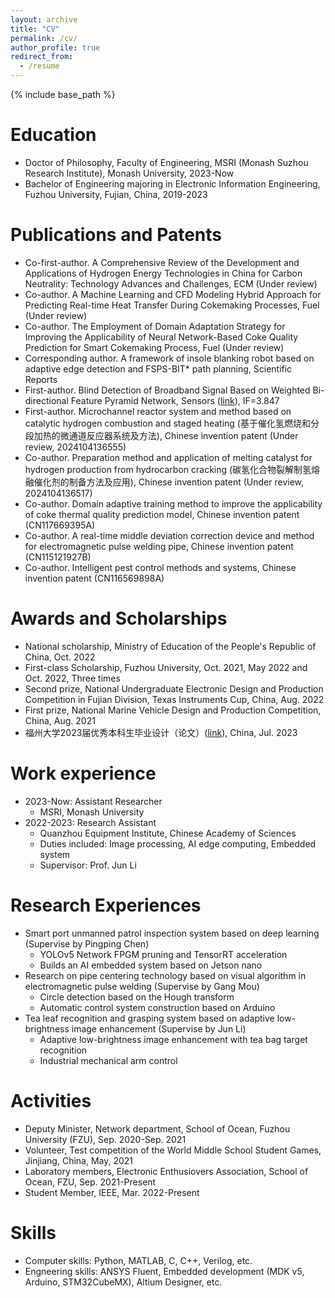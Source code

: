 ```yaml
---
layout: archive
title: "CV"
permalink: /cv/
author_profile: true
redirect_from:
  - /resume
---
```


{% include base_path %}

Education
======
* Doctor of Philosophy, Faculty of Engineering, MSRI (Monash Suzhou Research Institute), Monash University, 2023-Now
* Bachelor of Engineering majoring in Electronic Information Engineering, Fuzhou University, Fujian, China, 2019-2023

Publications and Patents
======
* Co-first-author. A Comprehensive Review of the Development and Applications of Hydrogen Energy Technologies in China for Carbon Neutrality: Technology Advances and Challenges, ECM (Under review)
* Co-author. A Machine Learning and CFD Modeling Hybrid Approach for Predicting Real-time Heat Transfer During Cokemaking Processes, Fuel (Under review)
* Co-author. The Employment of Domain Adaptation Strategy for Improving the Applicability of Neural Network-Based Coke Quality Prediction for Smart Cokemaking Process, Fuel (Under review)
* Corresponding author. A framework of insole blanking robot based on adaptive edge detection and FSPS-BIT* path planning, Scientific Reports
* First-author. Blind Detection of Broadband Signal Based on Weighted Bi-directional Feature Pyramid Network, Sensors ([link](https://www.mdpi.com/1424-8220/23/3/1525)), IF=3.847
* First-author. Microchannel reactor system and method based on catalytic hydrogen combustion and staged heating (基于催化氢燃烧和分段加热的微通道反应器系统及方法), Chinese invention patent (Under review, 2024104136555)
* Co-author. Preparation method and application of melting catalyst for hydrogen production from hydrocarbon cracking (碳氢化合物裂解制氢熔融催化剂的制备方法及应用), Chinese invention patent (Under review, 2024104136517)
* Co-author. Domain adaptive training method to improve the applicability of coke thermal quality prediction model, Chinese invention patent (CN117669395A)
* Co-author. A real-time middle deviation correction device and method for electromagnetic pulse welding pipe, Chinese invention patent (CN115121927B)
* Co-author. Intelligent pest control methods and systems, Chinese invention patent (CN116569898A)

Awards and Scholarships
======
* National scholarship, Ministry of Education of the People's Republic of China, Oct. 2022
* First-class Scholarship, Fuzhou University, Oct. 2021, May 2022 and Oct. 2022, Three times
* Second prize, National Undergraduate Electronic Design and Production Competition in Fujian Division, Texas Instruments Cup, China, Aug. 2022
* First prize, National Marine Vehicle Design and Production Competition, China, Aug. 2021
* 福州大学2023届优秀本科生毕业设计（论文）([link](https://jwch.fzu.edu.cn/info/1039/12881.htm)), China, Jul. 2023

Work experience
======
* 2023-Now: Assistant Researcher
  * MSRI, Monash University
* 2022-2023: Research Assistant
  * Quanzhou Equipment Institute, Chinese Academy of Sciences
  * Duties included: Image processing, AI edge computing, Embedded system
  * Supervisor: Prof. Jun Li
  
Research Experiences
======
* Smart port unmanned patrol inspection system based on deep learning (Supervise by Pingping Chen)
  * YOLOv5 Network FPGM pruning and TensorRT acceleration
  * Builds an AI embedded system based on Jetson nano
* Research on pipe centering technology based on visual algorithm in electromagnetic pulse welding (Supervise by Gang Mou)
  * Circle detection based on the Hough transform
  * Automatic control system construction based on Arduino
* Tea leaf recognition and grasping system based on adaptive low-brightness image enhancement (Supervise by Jun Li)
  * Adaptive low-brightness image enhancement with tea bag target recognition
  * Industrial mechanical arm control

Activities
======
* Deputy Minister, Network department, School of Ocean, Fuzhou University (FZU), Sep. 2020-Sep. 2021
* Volunteer, Test competition of the World Middle School Student Games, Jinjiang, China, May, 2021
* Laboratory members, Electronic Enthusiovers Association, School of Ocean, FZU, Sep. 2021-Present
* Student Member, IEEE, Mar. 2022-Present

Skills
======
* Computer skills: Python, MATLAB, C, C++, Verilog, etc.
* Engneering skills: ANSYS Fluent, Embedded development (MDK v5, Arduino, STM32CubeMX), Altium Designer, etc.
